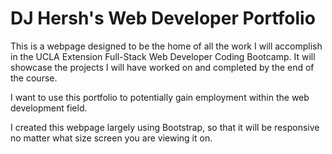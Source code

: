 # DJ Hersh's Web Developer Portfolio

This is a webpage designed to be the home of all the work I will accomplish in the UCLA Extension Full-Stack Web Developer Coding Bootcamp. It will showcase the projects I will have worked on and completed by the end of the course.

I want to use this portfolio to potentially gain employment within the web development field.

I created this webpage largely using Bootstrap, so that it will be responsive no matter what size screen you are viewing it on.
